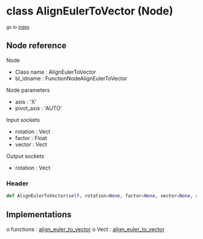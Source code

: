 # class AlignEulerToVector (Node)

<sub>go to [index](/docs/index.md)</sub>

## Node reference

Node
 - Class name : AlignEulerToVector
 - bl_idname : FunctionNodeAlignEulerToVector

Node parameters
 - axis : 'X'
 - pivot_axis : 'AUTO'

Input sockets
 - rotation : Vect
 - factor : Float
 - vector : Vect

Output sockets
 - rotation : Vect

### Header

``` python
def AlignEulerToVector(self, rotation=None, factor=None, vector=None, axis='X', pivot_axis='AUTO', node_label=None, node_color=None):
```

## Implementations

o functions : [align_euler_to_vector](/docs/GeoNodes_classes/align_euler_to_vector.md)
o Vect : [align_euler_to_vector](/docs/GeoNodes_classes/Vect.md#align_euler_to_vector) 

